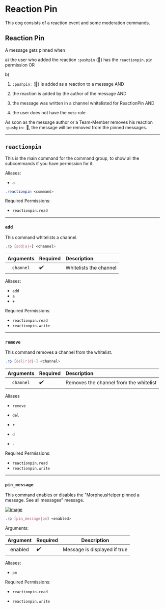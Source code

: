 # Reaction Pin


This cog consists of a reaction event and some moderation commands.


## Reaction Pin


A message gets pinned when

a)
the user who added the reaction `:pushpin` (📌) has the `reactionpin.pin` permission OR

b)

1. `:pushpin:` (📌) is added as a reaction to a message AND

2. the reaction is added by the author of the message AND

3. the message was written in a channel whitelisted for ReactionPin AND

4. the user does not have the `mute` role


As soon as the message author or a Team-Member removes his reaction `:pushpin:` 📌, the message will be removed from the pinned messages.

---


## `reactionpin`  


This is the main command for the command group, to show all the subcommands if you have permission for it.




Aliases:

- `a`


```css  
.reactionpin <command>
```

Required Permissions:

- `reactionpin.read`


---


### `add`


This command whitelists a channel.



```css  
.rp [add|a|+] <channel>
```

| Arguments | Required | Description            |
|:---------:|:---------|:-----------------------|
| `channel` | ✔️       | Whitelists the channel |

Aliases:

- `add`
- `a`
- `+`


Required Permissions:

- `reactionpin.read`
- `reactionpin.write`

---


### `remove`


This command removes a channel from the whitelist.


```css  
.rp [del|r|d|-] <channel>
```

|Arguments|Required|Description|
|:------:|:-----|:-----|
|`channel`|✔️|Removes the channel from the whitelist|  


Aliases

- `remove`

- `del`

- `r`

- `d`

- `-`


Required Permissions:

- `reactionpin.read`
- `reactionpin.write`


---


### `pin_message`


This command enables or disables the "MorpheusHelper pinned a message. See all messages" message.

[![image](https://www.linkpicture.com/q/Screenshot-2021-10-17-072804_1.png)](https://www.linkpicture.com/view.php?img=LPic616bc85447a64587571420)



```css  
.rp [pin_message|pm] <enabled>
```

Arguments:

|Argument|Required|Description|
|:------:|:----|:------:|
|enabled|✔️|Message is displayed if true|  


Aliases:

- `pm`



Required Permissions:

- `reactionpin.read`

- `reactionpin.write`
